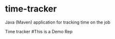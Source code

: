 # time-tracker
Java (Maven) application for tracking time on the job

Time tracker
#This is a Demo Rep

